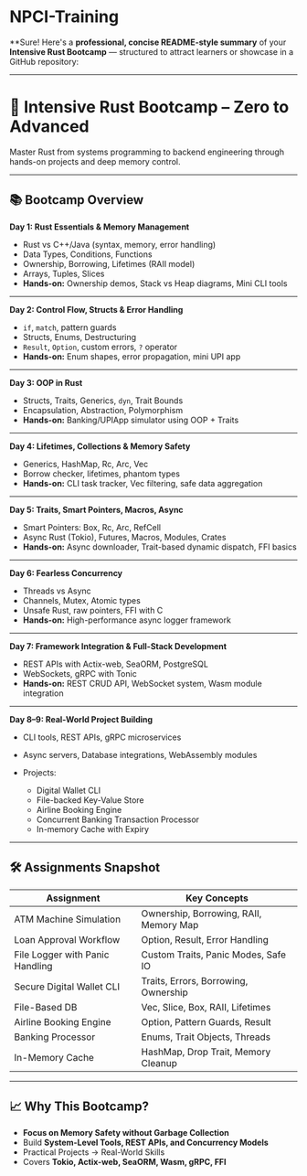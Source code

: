 # NPCI-Training

**Sure! Here's a **professional, concise README-style summary** of your **Intensive Rust Bootcamp** — structured to attract learners or showcase in a GitHub repository:

---

# 🚀 Intensive Rust Bootcamp – Zero to Advanced

Master Rust from systems programming to backend engineering through hands-on projects and deep memory control.

---

## 📚 Bootcamp Overview

**Day 1: Rust Essentials & Memory Management**

* Rust vs C++/Java (syntax, memory, error handling)
* Data Types, Conditions, Functions
* Ownership, Borrowing, Lifetimes (RAII model)
* Arrays, Tuples, Slices
* **Hands-on:** Ownership demos, Stack vs Heap diagrams, Mini CLI tools

---

**Day 2: Control Flow, Structs & Error Handling**

* `if`, `match`, pattern guards
* Structs, Enums, Destructuring
* `Result`, `Option`, custom errors, `?` operator
* **Hands-on:** Enum shapes, error propagation, mini UPI app

---

**Day 3: OOP in Rust**

* Structs, Traits, Generics, `dyn`, Trait Bounds
* Encapsulation, Abstraction, Polymorphism
* **Hands-on:** Banking/UPIApp simulator using OOP + Traits

---

**Day 4: Lifetimes, Collections & Memory Safety**

* Generics, HashMap, Rc, Arc, Vec
* Borrow checker, lifetimes, phantom types
* **Hands-on:** CLI task tracker, Vec filtering, safe data aggregation

---

**Day 5: Traits, Smart Pointers, Macros, Async**

* Smart Pointers: Box, Rc, Arc, RefCell
* Async Rust (Tokio), Futures, Macros, Modules, Crates
* **Hands-on:** Async downloader, Trait-based dynamic dispatch, FFI basics

---

**Day 6: Fearless Concurrency**

* Threads vs Async
* Channels, Mutex, Atomic types
* Unsafe Rust, raw pointers, FFI with C
* **Hands-on:** High-performance async logger framework

---

**Day 7: Framework Integration & Full-Stack Development**

* REST APIs with Actix-web, SeaORM, PostgreSQL
* WebSockets, gRPC with Tonic
* **Hands-on:** REST CRUD API, WebSocket system, Wasm module integration

---

**Day 8–9: Real-World Project Building**

* CLI tools, REST APIs, gRPC microservices
* Async servers, Database integrations, WebAssembly modules
* Projects:

  * Digital Wallet CLI
  * File-backed Key-Value Store
  * Airline Booking Engine
  * Concurrent Banking Transaction Processor
  * In-memory Cache with Expiry

---

## 🛠️ Assignments Snapshot

| Assignment                      | Key Concepts                           |
| ------------------------------- | -------------------------------------- |
| ATM Machine Simulation          | Ownership, Borrowing, RAII, Memory Map |
| Loan Approval Workflow          | Option, Result, Error Handling         |
| File Logger with Panic Handling | Custom Traits, Panic Modes, Safe IO    |
| Secure Digital Wallet CLI       | Traits, Errors, Borrowing, Ownership   |
| File-Based DB                   | Vec, Slice, Box, RAII, Lifetimes       |
| Airline Booking Engine          | Option, Pattern Guards, Result         |
| Banking Processor               | Enums, Trait Objects, Threads          |
| In-Memory Cache                 | HashMap, Drop Trait, Memory Cleanup    |

---

## 📈 Why This Bootcamp?

* **Focus on Memory Safety without Garbage Collection**
* Build **System-Level Tools, REST APIs, and Concurrency Models**
* Practical Projects → Real-World Skills
* Covers **Tokio, Actix-web, SeaORM, Wasm, gRPC, FFI**

